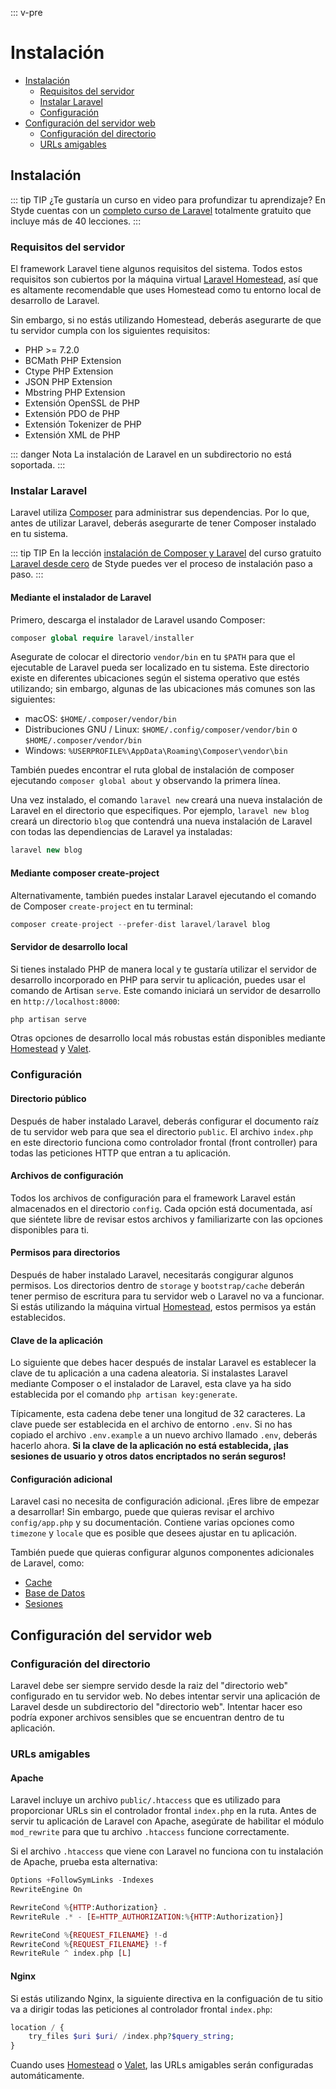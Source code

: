 ::: v-pre

# Instalación

- [Instalación](#installation)
    - [Requisitos del servidor](#server-requirements)
    - [Instalar Laravel](#installing-laravel)
    - [Configuración](#configuration)
- [Configuración del servidor web](#web-server-configuration)
    - [Configuración del directorio](#directory-configuration)
    - [URLs amigables](#pretty-urls)

<a name="installation"></a>
## Instalación

::: tip TIP
¿Te gustaría un curso en video para profundizar tu aprendizaje? En Styde cuentas con un [completo curso de Laravel](https://styde.net/laravel-5/) totalmente gratuito que incluye más de 40 lecciones.
:::

<a name="server-requirements"></a>
### Requisitos del servidor

El framework Laravel tiene algunos requisitos del sistema. Todos estos requisitos son cubiertos por la máquina virtual [Laravel Homestead](/homestead.html), así que es altamente recomendable que uses Homestead como tu entorno local de desarrollo de Laravel.

Sin embargo, si no estás utilizando Homestead, deberás asegurarte de que tu servidor cumpla con los siguientes requisitos:

- PHP >= 7.2.0
- BCMath PHP Extension
- Ctype PHP Extension
- JSON PHP Extension
- Mbstring PHP Extension
- Extensión OpenSSL de PHP 
- Extensión PDO de PHP 
- Extensión Tokenizer de PHP 
- Extensión XML de PHP

::: danger Nota
La instalación de Laravel en un subdirectorio no está soportada.
:::

<a name="installing-laravel"></a>
### Instalar Laravel

Laravel utiliza [Composer](https://getcomposer.org) para administrar sus dependencias. Por lo que, antes de utilizar Laravel, deberás asegurarte de tener Composer instalado en tu sistema.

::: tip TIP
En la lección [instalación de Composer y Laravel](https://styde.net/instalacion-de-composer-y-laravel/) del curso gratuito [Laravel desde cero](https://styde.net/laravel-5/) de Styde puedes ver el proceso de instalación paso a paso.
:::

#### Mediante el instalador de Laravel

Primero, descarga el instalador de Laravel usando Composer:

```php
composer global require laravel/installer    
```

Asegurate de colocar el directorio `vendor/bin` en tu `$PATH` para que el ejecutable de Laravel pueda ser localizado en tu sistema. Este directorio existe en diferentes ubicaciones según el sistema operativo que estés utilizando; sin embargo, algunas de las ubicaciones más comunes son las siguientes:

- macOS: `$HOME/.composer/vendor/bin`
- Distribuciones GNU / Linux: `$HOME/.config/composer/vendor/bin` o `$HOME/.composer/vendor/bin`
- Windows: `%USERPROFILE%\AppData\Roaming\Composer\vendor\bin`

También puedes encontrar el ruta global de instalación de composer ejecutando `composer global about` y observando la primera línea.

Una vez instalado, el comando `laravel new` creará una nueva instalación de Laravel en el directorio que especifiques. Por ejemplo, `laravel new blog` creará un directorio `blog` que contendrá una nueva instalación de Laravel con todas las dependiencias de Laravel ya instaladas:

```php
laravel new blog
```

#### Mediante composer create-project

Alternativamente, también puedes instalar Laravel ejecutando el comando de Composer `create-project` en tu terminal:

```php
composer create-project --prefer-dist laravel/laravel blog
```

#### Servidor de desarrollo local

Si tienes instalado PHP de manera local y te gustaría utilizar el servidor de desarrollo incorporado en PHP para servir tu aplicación, puedes usar el comando de Artisan `serve`. Este comando iniciará un servidor de desarrollo en `http://localhost:8000`:

```php
php artisan serve    
```

Otras opciones de desarrollo local más robustas están disponibles mediante [Homestead](/homestead.html) y [Valet](/valet.html).

<a name="configuration"></a>
### Configuración

#### Directorio público

Después de haber instalado Laravel, deberás configurar el documento raíz de tu servidor web para que sea el directorio `public`. El archivo `index.php` en este directorio funciona como controlador frontal (front controller) para todas las peticiones HTTP que entran a tu aplicación.

#### Archivos de configuración

Todos los archivos de configuración para el framework Laravel están almacenados en el directorio `config`. Cada opción está documentada, así que siéntete libre de revisar estos archivos y familiarizarte con las opciones disponibles para ti.

#### Permisos para directorios

Después de haber instalado Laravel, necesitarás congigurar algunos permisos. Los directorios dentro de `storage` y `bootstrap/cache` deberán tener permiso de escritura para tu servidor web o Laravel no va a funcionar. Si estás utilizando la máquina virtual [Homestead](/homestead.html), estos permisos ya están establecidos.

#### Clave de la aplicación

Lo siguiente que debes hacer después de instalar Laravel es establecer la clave de tu aplicación a una cadena aleatoria. Si instalastes Laravel mediante Composer o el instalador de Laravel, esta clave ya ha sido establecida por el comando `php artisan key:generate`.

Típicamente, esta cadena debe tener una longitud de 32 caracteres. La clave puede ser establecida en el archivo de entorno `.env`. Si no has copiado el archivo `.env.example` a un nuevo archivo llamado `.env`, deberás hacerlo ahora. **Si la clave de la aplicación no está establecida, ¡las sesiones de usuario y otros datos encriptados no serán seguros!**

#### Configuración adicional

Laravel casi no necesita de configuración adicional. ¡Eres libre de empezar a desarrollar! Sin embargo, puede que quieras revisar el archivo `config/app.php` y su documentación. Contiene varias opciones como `timezone` y `locale` que es posible que desees ajustar en tu aplicación.

También puede que quieras configurar algunos componentes adicionales de Laravel, como:

- [Cache](/cache.html#configuration)
- [Base de Datos](/database.html#configuration)
- [Sesiones](/session.html#configuration)

<a name="web-server-configuration"></a>
## Configuración del servidor web

<a name="directory-configuration"></a>
### Configuración del directorio

Laravel debe ser siempre servido desde la raiz del "directorio web" configurado en tu servidor web. No debes intentar servir una aplicación de Laravel desde un subdirectorio del "directorio web". Intentar hacer eso podría exponer archivos sensibles que se encuentran dentro de tu aplicación.

<a name="pretty-urls"></a>
### URLs amigables

#### Apache

Laravel incluye un archivo `public/.htaccess` que es utilizado para proporcionar URLs sin el controlador frontal `index.php` en la ruta. Antes de servir tu aplicación de Laravel con Apache, asegúrate de habilitar el módulo `mod_rewrite` para que tu archivo `.htaccess` funcione correctamente.

Si el archivo `.htaccess` que viene con Laravel no funciona con tu instalación de Apache, prueba esta alternativa:

```php
Options +FollowSymLinks -Indexes
RewriteEngine On

RewriteCond %{HTTP:Authorization} .
RewriteRule .* - [E=HTTP_AUTHORIZATION:%{HTTP:Authorization}]

RewriteCond %{REQUEST_FILENAME} !-d
RewriteCond %{REQUEST_FILENAME} !-f
RewriteRule ^ index.php [L]
```

#### Nginx

Si estás utilizando Nginx, la siguiente directiva en la configuación de tu sitio va a dirigir todas las peticiones al controlador frontal `index.php`:

```php
location / {
    try_files $uri $uri/ /index.php?$query_string;
}
```

Cuando uses [Homestead](/homestead.html) o [Valet](/valet.html), las URLs amigables serán configuradas automáticamente.
